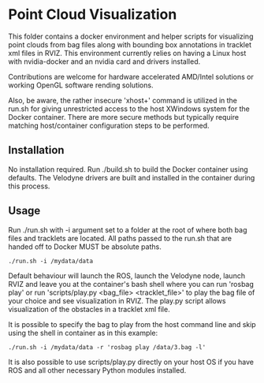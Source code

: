 # Point Cloud Visualization

This folder contains a docker environment and helper scripts for visualizing point clouds from bag files along with bounding box annotations in tracklet xml files in RVIZ. This environment currently relies on having a Linux host with nvidia-docker and an nvidia card and drivers installed. 

Contributions are welcome for hardware accelerated AMD/Intel solutions or working OpenGL software rending solutions.

Also, be aware, the rather insecure 'xhost+' command is utilized in the run.sh for giving unrestricted access to the host XWindows system for the Docker container. There are more secure methods but typically require matching host/container configuration steps to be performed.

## Installation

No installation required. Run ./build.sh to build the Docker container using defaults. The Velodyne drivers are built and installed in the container during this process.

## Usage

Run ./run.sh with -i argument set to a folder at the root of where both bag files and tracklets are located. All paths passed to the run.sh that are handed off to Docker MUST be absolute paths.

    ./run.sh -i /mydata/data 

Default behaviour will launch the ROS, launch the Velodyne node, launch RVIZ and leave you at the container's bash shell where you can run 'rosbag play' or run 'scripts/play.py <bag_file> <tracklet_file>' to play the bag file of your choice and see visualization in RVIZ. The play.py script allows visualization of the obstacles in a tracklet xml file.

It is possible to specify the bag to play from the host command line and skip using the shell in container as in this example:

    ./run.sh -i /mydata/data -r 'rosbag play /data/3.bag -l'

It is also possible to use scripts/play.py directly on your host OS if you have ROS and all other necessary Python modules installed.
    
   